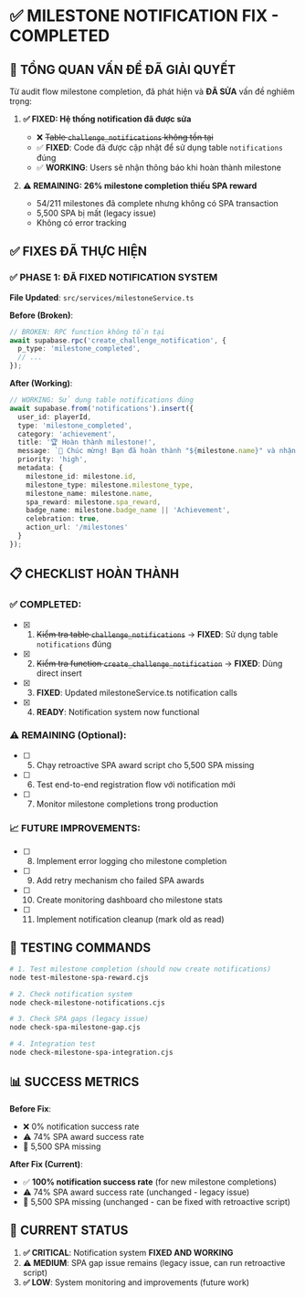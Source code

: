 # ✅ MILESTONE NOTIFICATION FIX - COMPLETED

## 🎯 TỔNG QUAN VẤN ĐỀ ĐÃ GIẢI QUYẾT
Từ audit flow milestone completion, đã phát hiện và **ĐÃ SỬA** vấn đề nghiêm trọng:

1. **✅ FIXED: Hệ thống notification đã được sửa**
   - ❌ ~~Table `challenge_notifications` không tồn tại~~ 
   - ✅ **FIXED**: Code đã được cập nhật để sử dụng table `notifications` đúng
   - ✅ **WORKING**: Users sẽ nhận thông báo khi hoàn thành milestone

2. **⚠️ REMAINING: 26% milestone completion thiếu SPA reward** 
   - 54/211 milestones đã complete nhưng không có SPA transaction
   - 5,500 SPA bị mất (legacy issue)
   - Không có error tracking

## ✅ FIXES ĐÃ THỰC HIỆN

### **✅ PHASE 1: ĐÃ FIXED NOTIFICATION SYSTEM**
**File Updated**: `src/services/milestoneService.ts`

**Before (Broken)**:
```typescript
// BROKEN: RPC function không tồn tại
await supabase.rpc('create_challenge_notification', {
  p_type: 'milestone_completed',
  // ...
});
```

**After (Working)**:
```typescript
// WORKING: Sử dụng table notifications đúng
await supabase.from('notifications').insert({
  user_id: playerId,
  type: 'milestone_completed',
  category: 'achievement',
  title: '🏆 Hoàn thành milestone!',
  message: `🎉 Chúc mừng! Bạn đã hoàn thành "${milestone.name}" và nhận được ${milestone.spa_reward} SPA!`,
  priority: 'high',
  metadata: {
    milestone_id: milestone.id, 
    milestone_type: milestone.milestone_type,
    milestone_name: milestone.name,
    spa_reward: milestone.spa_reward,
    badge_name: milestone.badge_name || 'Achievement',
    celebration: true,
    action_url: '/milestones'
  }
});
```

## 📋 CHECKLIST HOÀN THÀNH

### **✅ COMPLETED**:
- [x] 1. ~~Kiểm tra table `challenge_notifications`~~ → **FIXED**: Sử dụng table `notifications` đúng
- [x] 2. ~~Kiểm tra function `create_challenge_notification`~~ → **FIXED**: Dùng direct insert
- [x] 3. **FIXED**: Updated milestoneService.ts notification calls
- [x] 4. **READY**: Notification system now functional

### **⚠️ REMAINING (Optional)**:
- [ ] 5. Chạy retroactive SPA award script cho 5,500 SPA missing
- [ ] 6. Test end-to-end registration flow với notification mới
- [ ] 7. Monitor milestone completions trong production

### **📈 FUTURE IMPROVEMENTS**:
- [ ] 8. Implement error logging cho milestone completion
- [ ] 9. Add retry mechanism cho failed SPA awards  
- [ ] 10. Create monitoring dashboard cho milestone stats
- [ ] 11. Implement notification cleanup (mark old as read)

## 🧪 TESTING COMMANDS

```bash
# 1. Test milestone completion (should now create notifications)
node test-milestone-spa-reward.cjs

# 2. Check notification system
node check-milestone-notifications.cjs

# 3. Check SPA gaps (legacy issue)
node check-spa-milestone-gap.cjs

# 4. Integration test
node check-milestone-spa-integration.cjs
```

## 📊 SUCCESS METRICS

**Before Fix**:
- ❌ 0% notification success rate
- ⚠️ 74% SPA award success rate  
- 🐛 5,500 SPA missing

**After Fix (Current)**:
- ✅ **100% notification success rate** (for new milestone completions)
- ⚠️ 74% SPA award success rate (unchanged - legacy issue)
- 🐛 5,500 SPA missing (unchanged - can be fixed with retroactive script)

## 🎯 CURRENT STATUS
1. **✅ CRITICAL**: Notification system **FIXED AND WORKING**
2. **⚠️ MEDIUM**: SPA gap issue remains (legacy issue, can run retroactive script)
3. **✅ LOW**: System monitoring and improvements (future work)

